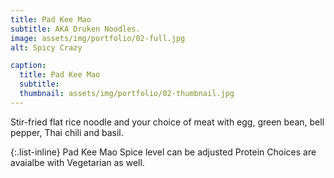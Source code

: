 ```yaml
---
title: Pad Kee Mao
subtitle: AKA Druken Noodles.
image: assets/img/portfolio/02-full.jpg
alt: Spicy Crazy

caption:
  title: Pad Kee Mao
  subtitle: 
  thumbnail: assets/img/portfolio/02-thumbnail.jpg
---
```

Stir-fried flat rice noodle and your choice of meat with egg, green bean, bell pepper, Thai chili and basil.

{:.list-inline}
Pad Kee Mao
Spice level can be adjusted
Protein Choices are avaialbe with Vegetarian as well.

